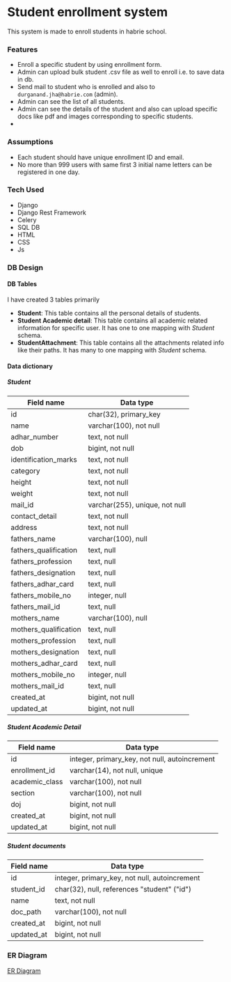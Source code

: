 # Student enrollment system
This system is made to enroll students in habrie school. 
### Features
 - Enroll a specific student by using enrollment form.
 - Admin can upload bulk student .csv file as well to enroll i.e. to save data in db.
 - Send mail to student who is enrolled and also to `durganand.jha@habrie.com` (admin).
 - Admin can see the list of all students.
 - Admin can see the details of the student and also can upload specific docs like pdf and images corresponding to specific students.
 - 
### Assumptions
 - Each student should have unique enrollment ID and email.
 - No more than 999 users with same first 3 initial name letters can be registered in one day.
### Tech Used
 - Django
 - Django Rest Framework
 - Celery
 - SQL DB
 - HTML
 - CSS
 - Js
### DB Design
#### DB Tables
I have created 3 tables primarily
 - **Student**: This table contains all the personal details of students.
 - **Student Academic detail**: This table contains all academic related information for specific user. It has one to one mapping with *Student* schema.
 - **StudentAttachment**: This table contains all the attachments related info like their paths. It has many to one mapping with *Student* schema.
#### Data dictionary
##### Student
|Field name|Data type|
|--|--|
|id  |char(32), primary_key|
|name|varchar(100), not null|
|adhar_number|text, not null|
|dob|bigint, not null|
|identification_marks|text, not null|
|category|text, not null|
|height|text, not null|
|weight|text, not null|
|mail_id|varchar(255), unique, not null|
|contact_detail|text, not null|
|address|text, not null|
|fathers_name|varchar(100), null|
|fathers_qualification|text, null|
|fathers_profession|text, null|
|fathers_designation|text, null|
|fathers_adhar_card|text, null|
|fathers_mobile_no|integer, null|
|fathers_mail_id|text, null|
|mothers_name|varchar(100), null|
|mothers_qualification|text, null|
|mothers_profession|text, null|
|mothers_designation|text, null|
|mothers_adhar_card|text, null|
|mothers_mobile_no|integer, null|
|mothers_mail_id|text, null|
|created_at|bigint, not null|
|updated_at|bigint, not null|
##### Student Academic Detail
|Field name|Data type|
|--|--|
|id  |integer, primary_key, not null, autoincrement|
|enrollment_id|varchar(14), not null, unique|
|academic_class|varchar(100), not null|
|section|varchar(100), not null|
|doj|bigint, not null|
|created_at|bigint, not null|
|updated_at|bigint, not null|
##### Student documents
|Field name|Data type|
|--|--|
|id  |integer, primary_key, not null, autoincrement|
|student_id|char(32), null, references "student" ("id")|
|name|text, not null|
|doc_path|varchar(100), not null|
|created_at|bigint, not null|
|updated_at|bigint, not null|
   
### ER Diagram
[ER Diagram](https://drive.google.com/file/d/1Qvs3ATYevhQY0SBBkd2nBagTlcE-SySn/view)
